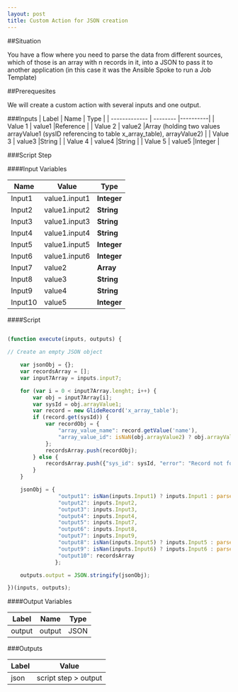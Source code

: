 ```yaml
---
layout: post
title: Custom Action for JSON creation
---
```

##Situation

You have a flow where you need to parse the data from different sources, which of those is an array with n records in it, into a JSON to pass it to another application (in this case it was the Ansible Spoke to run a Job Template)

##Prerequesites

We will create a custom action with several inputs and one output.

###Inputs
| Label         | Name     | Type     |
| ------------- | -------- |----------|
| Value 1       | value1   |Reference |
| Value 2       | value2   |Array (holding two values arrayValue1 (sysID referencing to table x_array_table), arrayValue2)     |
| Value 3       | value3   |String    |
| Value 4       | value4   |String    |
| Value 5       | value5   |Integer   |

###Script Step

####Input Variables

| Name          | Value          | __Type__   |
| ------------- | -------------- |----------- |
| Input1        | value1.input1  |__Integer__ |
| Input2        | value1.input2  |__String__  |
| Input3        | value1.input3  |__String__  |
| Input4        | value1.input4  |__String__  |
| Input5        | value1.input5  |__Integer__ |
| Input6        | value1.input6  |__Integer__ |
| Input7        | value2         |__Array__   |
| Input8        | value3         |__String__  |
| Input9        | value4         |__String__  |
| Input10       | value5         |__Integer__ |


####Script

```javascript

(function execute(inputs, outputs) {
  
// Create an empty JSON object

    var jsonObj = {};
    var recordsArray = [];
    var input7Array = inputs.input7;

    for (var i = 0 < input7Array.lenght; i++) {
        var obj = input7Array[i];
        var sysId = obj.arrayValue1;
        var record = new GlideRecord('x_array_table');
        if (record.get(sysId)) {
            var recordObj = {
                "array_value_name": record.getValue('name'),
                "array_value_id": isNaN(obj.arrayValue2) ? obj.arrayValue2 : parseInt(obj.arrayValue2)
            };
            recordsArray.push(recordObj);
        } else {
            recordsArray.push({"sys_id": sysId, "error": "Record not found"});
        }
    }

    jsonObj = {
                "output1": isNan(inputs.Input1) ? inputs.Input1 : parseInt(inputs.Input1),
                "output2": inputs.Input2,
                "output3": inputs.Input3,
                "output4": inputs.Input4,
                "output5": inputs.Input7,
                "output6": inputs.Input8,
                "output7": inputs.Input9,
                "output8": isNan(inputs.Input5) ? inputs.Input5 : parseInt(inputs.Input5),
                "output9": isNan(inputs.Input6) ? inputs.Input6 : parseInt(inputs.Input6),
                "output10": recordsArray
               };

    outputs.output = JSON.stringify(jsonObj);

})(inputs, outputs);

```

####Output Variables

| Label         | Name           | Type       |
| ------------- | -------------- |----------- |
| output        | output         |JSON        |


###Outputs

| Label         | Value                |
| ------------- | -------------------- |
| json          | script step > output |

